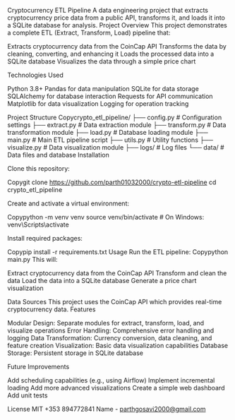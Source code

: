 Cryptocurrency ETL Pipeline
A data engineering project that extracts cryptocurrency price data from a public API, transforms it, and loads it into a SQLite database for analysis.
Project Overview
This project demonstrates a complete ETL (Extract, Transform, Load) pipeline that:

Extracts cryptocurrency data from the CoinCap API
Transforms the data by cleaning, converting, and enhancing it
Loads the processed data into a SQLite database
Visualizes the data through a simple price chart

Technologies Used

Python 3.8+
Pandas for data manipulation
SQLite for data storage
SQLAlchemy for database interaction
Requests for API communication
Matplotlib for data visualization
Logging for operation tracking

Project Structure
Copycrypto_etl_pipeline/
├── config.py          # Configuration settings
├── extract.py         # Data extraction module
├── transform.py       # Data transformation module
├── load.py            # Database loading module
├── main.py            # Main ETL pipeline script
├── utils.py           # Utility functions
├── visualize.py       # Data visualization module
├── logs/              # Log files
└── data/              # Data files and database
Installation

Clone this repository:

Copygit clone https://github.com/parth01032000/crypto-etl-pipeline
cd crypto_etl_pipeline

Create and activate a virtual environment:

Copypython -m venv venv
source venv/bin/activate  # On Windows: venv\Scripts\activate

Install required packages:

Copypip install -r requirements.txt
Usage
Run the ETL pipeline:
Copypython main.py
This will:

Extract cryptocurrency data from the CoinCap API
Transform and clean the data
Load the data into a SQLite database
Generate a price chart visualization

Data Sources
This project uses the CoinCap API which provides real-time cryptocurrency data.
Features

Modular Design: Separate modules for extract, transform, load, and visualize operations
Error Handling: Comprehensive error handling and logging
Data Transformation: Currency conversion, data cleaning, and feature creation
Visualization: Basic data visualization capabilities
Database Storage: Persistent storage in SQLite database

Future Improvements

Add scheduling capabilities (e.g., using Airflow)
Implement incremental loading
Add more advanced visualizations
Create a simple web dashboard
Add unit tests

License
MIT
+353 894772841
Name - parthgosavi2000@gmail.com

